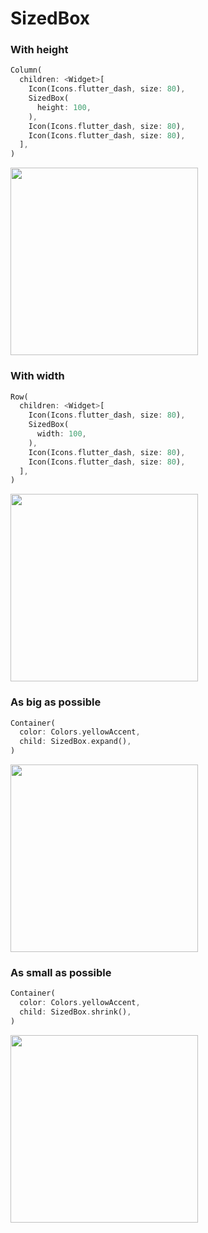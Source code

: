 # SizedBox

### With height

```dart 
Column(
  children: <Widget>[
    Icon(Icons.flutter_dash, size: 80),
    SizedBox(
      height: 100,
    ),
    Icon(Icons.flutter_dash, size: 80),
    Icon(Icons.flutter_dash, size: 80),
  ],
)
```

<img src=https://i.imgur.com/Z5TWMk1.png height=300>

### With width

```dart 
Row(
  children: <Widget>[
    Icon(Icons.flutter_dash, size: 80),
    SizedBox(
      width: 100,
    ),
    Icon(Icons.flutter_dash, size: 80),
    Icon(Icons.flutter_dash, size: 80),
  ],
)
```

<img src=https://i.imgur.com/fzXdCEw.png height=300>

### As big as possible

```dart 
Container(
  color: Colors.yellowAccent,
  child: SizedBox.expand(),
)
```

<img src=https://i.imgur.com/TMlwBvJ.png height=300>

### As small as possible

```dart 
Container(
  color: Colors.yellowAccent,
  child: SizedBox.shrink(),
)
```

<img src=https://i.imgur.com/eustKqX.png height=300>